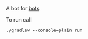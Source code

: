 A bot for [bots](https://github.com/markusfisch/bots).

To run call

    ./gradlew --console=plain run
